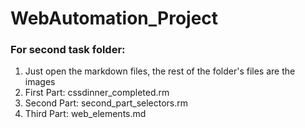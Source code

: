 # WebAutomation_Project

### For second task folder:
1. Just open the markdown files, the rest of the folder's files are the images
2. First Part: cssdinner_completed.rm
3. Second Part: second_part_selectors.rm
4. Third Part: web_elements.md